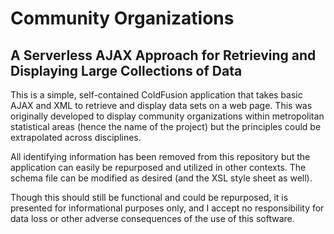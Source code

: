 # Community Organizations
## A Serverless AJAX Approach for Retrieving and Displaying Large Collections of Data

This is a simple, self-contained ColdFusion application that takes basic AJAX and XML to retrieve and display data sets on a web page. This was originally developed to display community organizations within metropolitan statistical areas (hence the name of the project) but the principles could be extrapolated across disciplines.

All identifying information has been removed from this repository but the application can easily be repurposed and utilized in other contexts. The schema file can be modified as desired (and the XSL style sheet as well).

Though this should still be functional and could be repurposed, it is presented for informational purposes only, and I accept no responsibility for data loss or other adverse consequences of the use of this software.
